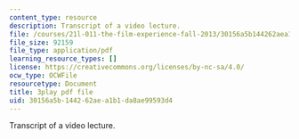 ```yaml
---
content_type: resource
description: Transcript of a video lecture.
file: /courses/21l-011-the-film-experience-fall-2013/30156a5b144262aea1b1da8ae99593d4_NOT1VZrNkMo.pdf
file_size: 92159
file_type: application/pdf
learning_resource_types: []
license: https://creativecommons.org/licenses/by-nc-sa/4.0/
ocw_type: OCWFile
resourcetype: Document
title: 3play pdf file
uid: 30156a5b-1442-62ae-a1b1-da8ae99593d4
---
```

Transcript of a video lecture.